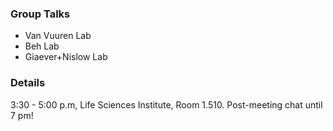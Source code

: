 ### Group Talks

* Van Vuuren Lab
* Beh Lab
* Giaever+Nislow Lab

### Details
3:30 - 5:00 p.m,
Life Sciences Institute, Room 1.510.
Post-meeting chat until 7 pm!
